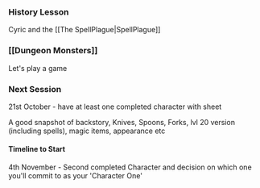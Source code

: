 ### History Lesson
Cyric and the [[The SpellPlague|SpellPlague]]


### [[Dungeon Monsters]]
Let's play a game


### Next Session
21st October - have at least one completed character with sheet

A good snapshot of backstory, Knives, Spoons, Forks, lvl 20 version (including spells), magic items, appearance etc


#### Timeline to Start
4th November - Second completed Character and decision on which one you'll commit to as your 'Character One'

